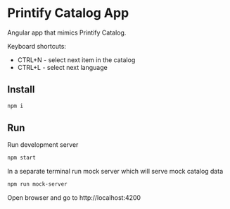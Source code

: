 # Printify Catalog App

Angular app that mimics Printify Catalog.

Keyboard shortcuts:

- CTRL+N - select next item in the catalog
- CTRL+L - select next language

## Install

```sh
npm i
```

## Run

Run development server

```sh
npm start
```

In a separate terminal run mock server which will serve mock catalog data

```sh
npm run mock-server
```

Open browser and go to http://localhost:4200

